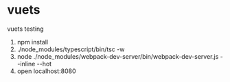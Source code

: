 # vuets
vuets testing

1. npm install
2. ./node_modules/typescript/bin/tsc -w
3. node ./node_modules/webpack-dev-server/bin/webpack-dev-server.js --inline --hot
4. open localhost:8080